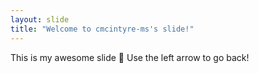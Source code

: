 ```yaml
---
layout: slide
title: "Welcome to cmcintyre-ms's slide!"
---
```

This is my awesome slide 🎉
Use the left arrow to go back!
